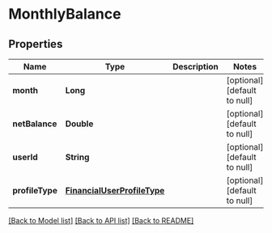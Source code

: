 # MonthlyBalance
## Properties

| Name | Type | Description | Notes |
|------------ | ------------- | ------------- | -------------|
| **month** | **Long** |  | [optional] [default to null] |
| **netBalance** | **Double** |  | [optional] [default to null] |
| **userId** | **String** |  | [optional] [default to null] |
| **profileType** | [**FinancialUserProfileType**](FinancialUserProfileType.md) |  | [optional] [default to null] |

[[Back to Model list]](../README.md#documentation-for-models) [[Back to API list]](../README.md#documentation-for-api-endpoints) [[Back to README]](../README.md)

